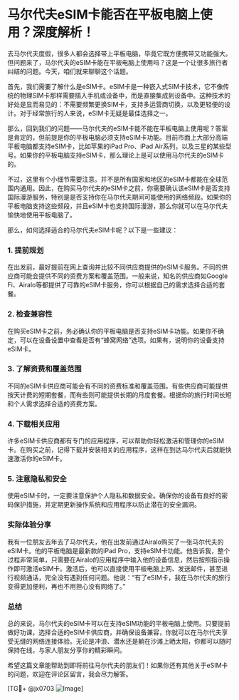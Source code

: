 # 马尔代夫eSIM卡能否在平板电脑上使用？深度解析！

去马尔代夫度假，很多人都会选择带上平板电脑，毕竟它既方便携带又功能强大。但问题来了，马尔代夫的eSIM卡能在平板电脑上使用吗？这是一个让很多旅行者纠结的问题。今天，咱们就来聊聊这个话题。

首先，我们需要了解什么是eSIM卡。eSIM卡是一种嵌入式SIM卡技术，它不像传统的物理SIM卡那样需要插入手机或设备中，而是直接集成到设备中。这种技术的好处是显而易见的：不需要频繁更换SIM卡，支持多运营商切换，以及更轻便的设计。对于经常旅行的人来说，eSIM卡无疑是最佳选择之一。

那么，回到我们的问题——马尔代夫的eSIM卡能不能在平板电脑上使用呢？答案是肯定的，但前提是你的平板电脑必须支持eSIM卡功能。目前市面上大部分高端平板电脑都支持eSIM卡，比如苹果的iPad Pro、iPad Air系列，以及三星的某些型号。如果你的平板电脑支持eSIM卡，那么理论上是可以使用马尔代夫的eSIM卡的。

不过，这里有个小细节需要注意。并不是所有国家和地区的eSIM卡都能在全球范围内通用。因此，在购买马尔代夫的eSIM卡之前，你需要确认该eSIM卡是否支持国际漫游服务，特别是是否支持你在马尔代夫期间可能使用的网络频段。如果你的平板电脑支持这些频段，并且eSIM卡也支持国际漫游，那么你就可以在马尔代夫愉快地使用平板电脑了。

那么，如何选择适合的马尔代夫eSIM卡呢？以下是一些建议：

### 1. **提前规划**
在出发前，最好提前在网上查询并比较不同供应商提供的eSIM卡服务。不同的供应商可能会提供不同的资费方案和覆盖范围。一般来说，知名的供应商如Google Fi、Airalo等都提供了可靠的eSIM卡服务，你可以根据自己的需求选择合适的套餐。

### 2. **检查兼容性**
在购买eSIM卡之前，务必确认你的平板电脑是否支持eSIM卡功能。如果你不确定，可以在设备设置中查看是否有“蜂窝网络”选项。如果有，说明你的设备支持eSIM卡。

### 3. **了解资费和覆盖范围**
不同的eSIM卡供应商可能会有不同的资费标准和覆盖范围。有些供应商可能提供按天计费的短期套餐，而有些则可能提供长期的月度套餐。根据你的旅行时间长短和个人需求选择合适的资费方案。

### 4. **下载相关应用**
许多eSIM卡供应商都有专门的应用程序，可以帮助你轻松激活和管理你的eSIM卡。在购买之前，记得下载并安装相关的应用程序，这样在到达马尔代夫后就能快速激活你的eSIM卡。

### 5. **注意隐私和安全**
使用eSIM卡时，一定要注意保护个人隐私和数据安全。确保你的设备有良好的密码保护措施，并定期更新操作系统和应用程序以防止潜在的安全漏洞。

### 实际体验分享

我有一位朋友去年去了马尔代夫，他在出发前通过Airalo购买了一张马尔代夫的eSIM卡。他的平板电脑是最新款的iPad Pro，支持eSIM卡功能。他告诉我，整个过程非常简单，只需要在Airalo的应用程序中输入他的设备信息，然后按照指示操作即可激活eSIM卡。激活后，他可以直接使用平板电脑上网、发送邮件，甚至进行视频通话，完全没有遇到任何问题。他说：“有了eSIM卡，我在马尔代夫的旅行变得更加便利，再也不用担心没有网络了。”

### 总结

总的来说，马尔代夫的eSIM卡可以在支持eSIM功能的平板电脑上使用。只要提前做好功课，选择合适的eSIM卡供应商，并确保设备兼容，你就可以在马尔代夫享受无缝的网络连接体验。无论是冲浪、潜水还是躺在沙滩上晒太阳，你都可以随时保持在线，与家人朋友分享你的精彩瞬间。

希望这篇文章能帮助到即将前往马尔代夫的朋友们！如果你还有其他关于eSIM卡的问题，欢迎在评论区留言，我会尽力解答。

[TG💪+ @jx0703 ![Image](https://github.com/user-attachments/assets/dbca1d08-cadb-493c-b0ec-ad6f7a83f270)]